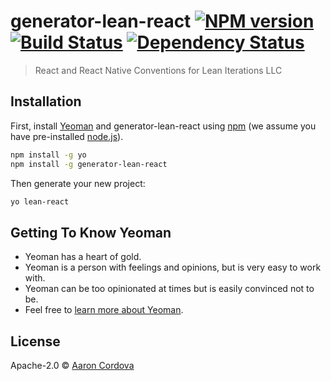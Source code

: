 # generator-lean-react [![NPM version][npm-image]][npm-url] [![Build Status][travis-image]][travis-url] [![Dependency Status][daviddm-image]][daviddm-url]
> React and React Native Conventions for Lean Iterations LLC

## Installation

First, install [Yeoman](http://yeoman.io) and generator-lean-react using [npm](https://www.npmjs.com/) (we assume you have pre-installed [node.js](https://nodejs.org/)).

```bash
npm install -g yo
npm install -g generator-lean-react
```

Then generate your new project:

```bash
yo lean-react
```

## Getting To Know Yeoman

 * Yeoman has a heart of gold.
 * Yeoman is a person with feelings and opinions, but is very easy to work with.
 * Yeoman can be too opinionated at times but is easily convinced not to be.
 * Feel free to [learn more about Yeoman](http://yeoman.io/).

## License

Apache-2.0 © [Aaron Cordova](505aaron)


[npm-image]: https://badge.fury.io/js/generator-lean-react.svg
[npm-url]: https://npmjs.org/package/generator-lean-react
[travis-image]: https://travis-ci.org/leaniterationsllc/generator-lean-react.svg?branch=master
[travis-url]: https://travis-ci.org/leaniterationsllc/generator-lean-react
[daviddm-image]: https://david-dm.org/leaniterationsllc/generator-lean-react.svg?theme=shields.io
[daviddm-url]: https://david-dm.org/leaniterationsllc/generator-lean-react
